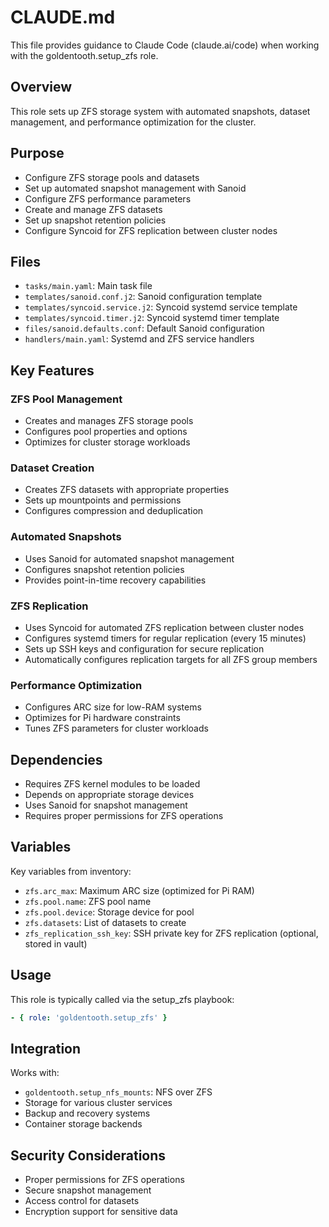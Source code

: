 # CLAUDE.md

This file provides guidance to Claude Code (claude.ai/code) when working with the goldentooth.setup_zfs role.

## Overview

This role sets up ZFS storage system with automated snapshots, dataset management, and performance optimization for the cluster.

## Purpose

- Configure ZFS storage pools and datasets
- Set up automated snapshot management with Sanoid
- Configure ZFS performance parameters
- Create and manage ZFS datasets
- Set up snapshot retention policies
- Configure Syncoid for ZFS replication between cluster nodes

## Files

- `tasks/main.yaml`: Main task file
- `templates/sanoid.conf.j2`: Sanoid configuration template
- `templates/syncoid.service.j2`: Syncoid systemd service template
- `templates/syncoid.timer.j2`: Syncoid systemd timer template
- `files/sanoid.defaults.conf`: Default Sanoid configuration
- `handlers/main.yaml`: Systemd and ZFS service handlers

## Key Features

### ZFS Pool Management
- Creates and manages ZFS storage pools
- Configures pool properties and options
- Optimizes for cluster storage workloads

### Dataset Creation
- Creates ZFS datasets with appropriate properties
- Sets up mountpoints and permissions
- Configures compression and deduplication

### Automated Snapshots
- Uses Sanoid for automated snapshot management
- Configures snapshot retention policies
- Provides point-in-time recovery capabilities

### ZFS Replication
- Uses Syncoid for automated ZFS replication between cluster nodes
- Configures systemd timers for regular replication (every 15 minutes)
- Sets up SSH keys and configuration for secure replication
- Automatically configures replication targets for all ZFS group members

### Performance Optimization
- Configures ARC size for low-RAM systems
- Optimizes for Pi hardware constraints
- Tunes ZFS parameters for cluster workloads

## Dependencies

- Requires ZFS kernel modules to be loaded
- Depends on appropriate storage devices
- Uses Sanoid for snapshot management
- Requires proper permissions for ZFS operations

## Variables

Key variables from inventory:
- `zfs.arc_max`: Maximum ARC size (optimized for Pi RAM)
- `zfs.pool.name`: ZFS pool name
- `zfs.pool.device`: Storage device for pool
- `zfs.datasets`: List of datasets to create
- `zfs_replication_ssh_key`: SSH private key for ZFS replication (optional, stored in vault)

## Usage

This role is typically called via the setup_zfs playbook:
```yaml
- { role: 'goldentooth.setup_zfs' }
```

## Integration

Works with:
- `goldentooth.setup_nfs_mounts`: NFS over ZFS
- Storage for various cluster services
- Backup and recovery systems
- Container storage backends

## Security Considerations

- Proper permissions for ZFS operations
- Secure snapshot management
- Access control for datasets
- Encryption support for sensitive data